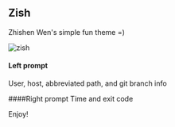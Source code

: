 ## Zish

Zhishen Wen's simple fun theme =)

![zish](https://raw2.github.com/wzhishen/oh-my-fish/master/themes/zish/zish_preview.png)

#### Left prompt
User, host, abbreviated path, and git branch info

####Right prompt
Time and exit code

Enjoy!
